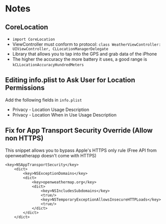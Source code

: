 
# Notes

## CoreLocation

- `import CoreLocation`
- ViewController must conform to protocol: `class WeatherViewController: UIViewController, CLLocationManagerDelegate`
- Library that allows you to tap into the GPS and grab data of the iPhone
- The higher the accuracy the more battery it uses, a good range is `kCLLocationAccuracyHundredMeters`

## Editing info.plist to Ask User for Location Permissions

Add the following fields in `info.plist`
- Privacy - Location Usage Description
- Privacy - Location When in Use Usage Description

## Fix for App Transport Security Override (Allow non HTTPS)

This snippet allows you to bypass Apple's HTTPS only rule (Free API from openweatherapp doesn't come with HTTPS)

```
<key>NSAppTransportSecurity</key>
	<dict>
		<key>NSExceptionDomains</key>
		<dict>
			<key>openweathermap.org</key>
			<dict>
				<key>NSIncludesSubdomains</key>
				<true/>
				<key>NSTemporaryExceptionAllowsInsecureHTTPLoads</key>
				<true/>
			</dict>
		</dict>
	</dict>
```
